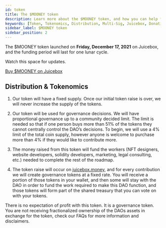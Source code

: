 ```yaml
---
id: token
title: The $MOONEY token
description: Learn more about the $MOONEY token, and how you can help fund the decentralization of space travel.
keywords: [Token, Tokenomics, Distribution, Multi-Sig, Juicebox, Donations, MoonDAO, MOONEY, Space Travel]
sidebar_label: $MOONEY token
sidebar_position: 2
---
```


The $MOONEY token launched on **Friday, December 17, 2021** on Juicebox, and the funding period will last for one lunar cycle. 

Watch this space for updates.

[Buy $MOONEY on Juicebox](https://juicebox.money/#/p/moondao)
## Distribution & Tokenomics
1. Our token will have a fixed supply. Once our initial token raise is over, we will never increase the supply of the tokens.

2. Our token will be used for governance decisions. We will have proportional governance up to a community decided limit. The limit is needed so that if one person buys more than 51% of the tokens they cannot centrally control the DAO’s decisions. To begin, we will use a 4% limit of the total coin supply, however anyone is welcome to purchase more than 4% if they would like to contribute more.

3. The money raised from this token will fund the workers (NFT designers, website developers, solidity developers, marketing, legal consulting, etc.) needed to complete the rest of the roadmap.

4. The token raise will occur on [juicebox.money](https://juicebox.money/#/p/moondao), and for every contribution we will create governance tokens at a fixed rate. You will receive a portion of those tokens in your wallet, and then some will stay with the DAO in order to fund the work required to make this DAO function, and those tokens will form part of the shared treasury that you can vote on with your tokens.

There is no expectation of profit with this token. It is a governance token. You are not receiving fractionalized ownership of the DAOs assets in exchange for the token, check our FAQs for more information and disclaimers.

